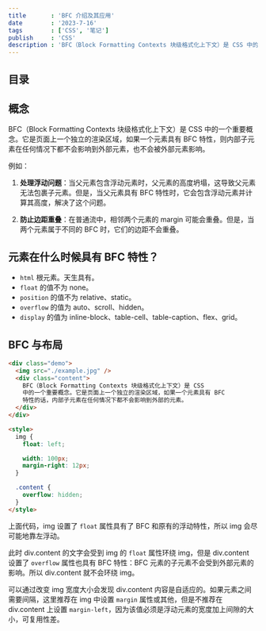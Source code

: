 ```yaml
---
title       : 'BFC 介绍及其应用'
date        : '2023-7-16'
tags        : ['CSS', '笔记']
publish     : 'CSS'
description : 'BFC（Block Formatting Contexts 块级格式化上下文）是 CSS 中的一个重要概念。它是页面上一个独立的渲染区域，如果一个元素具有 BFC 特性，则内部子元素在任何情况下都不会影响到外部元素，也不会被外部元素影响。'
---
```


## 目录

## 概念

BFC（Block Formatting Contexts 块级格式化上下文）是 CSS 中的一个重要概念。它是页面上一个独立的渲染区域，如果一个元素具有 BFC 特性，则内部子元素在任何情况下都不会影响到外部元素，也不会被外部元素影响。

例如：

1. **处理浮动问题**：当父元素包含浮动元素时，父元素的高度坍塌，这导致父元素无法包裹子元素。但是，当父元素具有 BFC 特性时，它会包含浮动元素并计算其高度，解决了这个问题。

2. **防止边距重叠**：在普通流中，相邻两个元素的 margin 可能会重叠。但是，当两个元素属于不同的 BFC 时，它们的边距不会重叠。

## 元素在什么时候具有 BFC 特性？

- `html` 根元素。天生具有。
- `float` 的值不为 none。
- `position` 的值不为 relative、static。
- `overflow` 的值为 auto、scroll、hidden。
- `display` 的值为 inline-block、table-cell、table-caption、flex、grid。

## BFC 与布局

```html
<div class="demo">
  <img src="./example.jpg" />
  <div class="content">
    BFC（Block Formatting Contexts 块级格式化上下文）是 CSS
    中的一个重要概念。它是页面上一个独立的渲染区域，如果一个元素具有 BFC
    特性的话，内部子元素在任何情况下都不会影响到外部的元素。
  </div>
</div>

<style>
  img {
    float: left;

    width: 100px;
    margin-right: 12px;
  }

  .content {
    overflow: hidden;
  }
</style>
```

上面代码，img 设置了 `float` 属性具有了 BFC 和原有的浮动特性，所以 img 会尽可能地靠左浮动。

此时 div.content 的文字会受到 img 的 `float` 属性环绕 img，但是 div.content 设置了 `overflow` 属性也具有 BFC 特性：BFC 元素的子元素不会受到外部元素的影响。所以 div.content 就不会环绕 img。

可以通过改变 img 宽度大小会发现 div.content 内容是自适应的。如果元素之间需要间隔，这里推荐在 img 中设置 `margin` 属性或其他，但是不推荐在 div.content 上设置 `margin-left`，因为该值必须是浮动元素的宽度加上间隙的大小，可复用性差。

